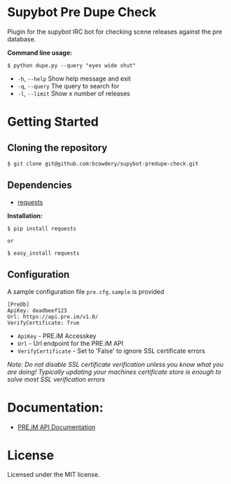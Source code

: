 Supybot Pre Dupe Check
======================

Plugin for the supybot IRC bot for checking scene releases against the pre database.


**Command line usage:**
```
$ python dupe.py --query "eyes wide shut"
```

* `-h`, `--help` Show help message and exit
* `-q`, `--query` The query to search for
* `-l`, `--limit` Show x number of releases



# Getting Started


## Cloning the repository
  
    $ git clone git@github.com:bcowdery/supybot-predupe-check.git

## Dependencies

* [requests](http://docs.python-requests.org/)

**Installation:**
```
$ pip install requests

or

$ easy_install requests
```


## Configuration

A sample configuration file `pre.cfg.sample` is provided

```config
[PreDb]
ApiKey: deadbeef123
Url: https://api.pre.im/v1.0/
VerifyCertificate: True
```

* `ApiKey` - PRE.iM Accesskey
* `Url` - Url endpoint for the PRE.iM API
* `VerifyCertificate` - Set to 'False' to ignore SSL certificate errors

_Note: Do not disable SSL certificate verification unless you know what you are doing! Typically updating your machines
certificate store is enough to solve most SSL verification errors_


# Documentation:

* [PRE.iM API Documentation](https://pre.im/doku/index.htm)


# License

Licensed under the MIT license.
